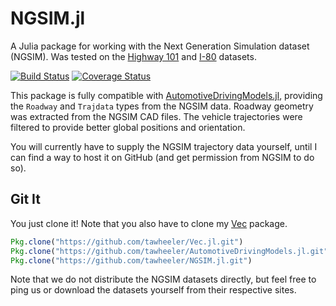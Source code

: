 # NGSIM.jl

A Julia package for working with the Next Generation Simulation dataset (NGSIM).
Was tested on the [Highway 101](http://www.fhwa.dot.gov/publications/research/operations/07030/) and [I-80](http://www.fhwa.dot.gov/publications/research/operations/06137/) datasets.

[![Build Status](https://travis-ci.org/tawheeler/NGSIM.jl.svg?branch=master)](https://travis-ci.org/tawheeler/NGSIM.jl)
[![Coverage Status](https://coveralls.io/repos/tawheeler/NGSIM.jl/badge.svg?branch=master&service=github)](https://coveralls.io/github/tawheeler/NGSIM.jl?branch=master)

This package is fully compatible with [AutomotiveDrivingModels.jl](https://github.com/tawheeler/AutomotiveDrivingModels.jl), providing the `Roadway` and `Trajdata` types from the NGSIM data. Roadway geometry was extracted from the NGSIM CAD files. The vehicle trajectories were filtered to provide better global positions and orientation.

You will currently have to supply the NGSIM trajectory data yourself, until I can find a way to host it on GitHub (and get permission from NGSIM to do so).

## Git It

You just clone it! Note that you also have to clone my [Vec](https://github.com/tawheeler/Vec.jl) package.

```julia
Pkg.clone("https://github.com/tawheeler/Vec.jl.git")
Pkg.clone("https://github.com/tawheeler/AutomotiveDrivingModels.jl.git")
Pkg.clone("https://github.com/tawheeler/NGSIM.jl.git")
```
Note that we do not distribute the NGSIM datasets directly, but feel free to ping us or download the datasets yourself from their respective sites.
